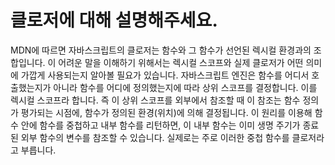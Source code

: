 # 클로저에 대해 설명해주세요.

MDN에 따르면 자바스크립트의 클로저는 함수와 그 함수가 선언된 렉시컬 환경과의 조합입니다. 이 어려운 말을 이해하기 위해서는 렉시컬 스코프와 실제 클로저가 어떤 의미에 가깝게 사용되는지 알아볼 필요가 있습니다.
자바스크립트 엔진은 함수를 어디서 호출했는지가 아니라 함수를 어디에 정의했는지에 따라 상위 스코프를 결정합니다. 이를 렉시컬 스코프라 합니다. 즉 이 상위 스코프를 외부에서 참조할 때 이 참조는 함수 정의가 평가되는 시점에, 함수가 정의된 환경(위치)에 의해 결정됩니다. 
이 원리를 이용해 함수 안에 함수를 중첩하고 내부 함수를 리턴하면, 이 내부 함수는 이미 생명 주기가 종료된 외부 함수의 변수를 참조할 수 있습니다. 실제로는 주로 이러한 중첩 함수를 클로저라고 부릅니다.
